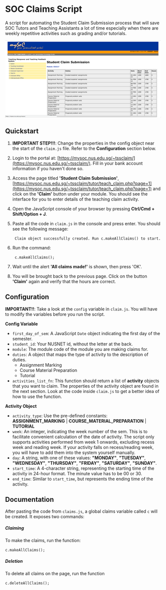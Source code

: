 SOC Claims Script
=================

A script for automating the Student Claim Submission process that will save SOC Tutors and Teaching Assistants a lot of time especially when there are weekly repetitive activities such as grading and/or tutorials.

![Screenshot](img/screenshot.png)


Quickstart
--

1. **IMPORTANT STEP!!!**: Change the properties in the config object near the start of the `claim.js` file. Refer to the **Configuration** section below.
2. Login to the portal at: [https://mysoc.nus.edu.sg/~tssclaim/](https://mysoc.nus.edu.sg/~tssclaim/). Fill in your bank account information if you haven't done so.
3. Access the page titled **'Student Claim Submission'**, [https://mysoc.nus.edu.sg/~tssclaim/tutor/teach_claim.php?page=1](https://mysoc.nus.edu.sg/~tssclaim/tutor/teach_claim.php?page=1) and click on the **'Claim'** button under your module. You should see the interface for you to enter details of the teaching claim activity.
4. Open the JavaScript console of your browser by pressing **Ctrl/Cmd + Shift/Option + J**.
5. Paste all the code in `claim.js` in the console and press enter. You should see the following message:
    
        Claim object successfully created. Run c.makeAllClaims() to start.


6. Run the command:

        c.makeAllClaims();


7. Wait until the alert **'All claims made!'** is shown, then press 'OK'.
8. You will be brought back to the previous page. Click on the button **'Claim'** again and verify that the hours are correct.

Configuration
--

**IMPORTANT!!**: Take a look at the `config` variable in `claim.js`. You will have to modify the variables before you run the script.

**Config Variable**

- `first_day_of_sem`: A JavaScript `Date` object indicating the first day of the semester.
- `student_id`: Your NUSNET id, without the letter at the back.
- `module`: The module code of the module you are making claims for.
- `duties`: A object that maps the type of activity to the description of duties.
	- Assignment Marking
	- Course Material Preparation
	- Tutorial
- `activities_list_fn`: This function should return a list of **activity** objects that you want to claim. The properties of the activity object are found in the next section. Look at the code inside `claim.js` to get a better idea of how to use the function.

**Activity Object**

- `activity_type`: Use the pre-defined constants: **ASSIGNMENT_MARKING** | **COURSE_MATERIAL_PREPARATION** | **TUTORIAL**
- `week`: An integer, indicating the week number of the sem. This is to facilitate convenient calculation of the date of activity. The script only supports activities performed from week 1 onwards, excluding recess week and reading week. If your activity falls on recess/reading week, you will have to add them into the system yourself manually.
- `day`: A string, with one of these values: **"MONDAY"**, **"TUESDAY"**, **"WEDNESDAY"**, **"THURSDAY"**, **"FRIDAY"**, **"SATURDAY"**, **"SUNDAY"**.
- `start_time`: A 4-character string, representing the starting time of the activity in 24-hour format. The minute value has to be 00 or 30.
- `end_time`: Similar to `start_time`, but represents the ending time of the activity. 


Documentation
--

After pasting the code from `claims.js`, a global claims variable called `c` will be created. It exposes two commands:

##### Claiming #####

To make the claims, run the function:
   
    c.makeAllClaims();

##### Deletion #####

To delete all claims on the page, run the function 
    
    c.deleteAllClaims();
